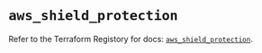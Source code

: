 # `aws_shield_protection`

Refer to the Terraform Registory for docs: [`aws_shield_protection`](https://registry.terraform.io/providers/hashicorp/aws/3.76.1/docs/resources/shield_protection).
